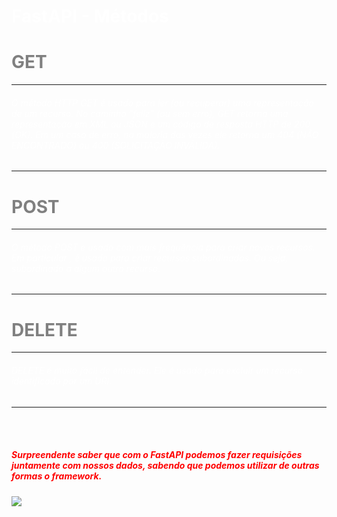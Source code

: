 <h1 style="color:white">FastAPI - Métodos</h1>


<h1 style="color:grey">GET</h1>
<hr>
<h6 style="color:white">O método HTTP GET é usado para ler (ou recuperar) uma representação 
de um recurso. No caminho “feliz” (ou sem erro), GET retorna uma representação 
em XML ou JSON e um código de resposta HTTP de 200 (OK). Em um caso de erro, 
na maioria das vezes ele retorna um 404 (NÃO ENCONTRADO) ou 400 (SOLICITAÇÃO INVÁLIDA).</h6>
<hr>


<h1 style="color:grey">POST</h1>
<hr>
<h6 style="color:white">O método POST é usado com mais frequência para criar novos recursos. Em particular
, é usado para criar recursos subordinados. Ou seja, subordinado a algum outro recurso.</h6>
<hr>

<h1 style="color:grey">DELETE</h1>
<hr>
<h6 style="color:white">DELETE é muito fácil de entender. Ele é usado para excluir um recurso identificado por um URI.</h6>
<hr>
<br>
<br>

<h5 style="color:red">Surpreendente saber que com o FastAPI podemos fazer requisições juntamente com nossos dados, sabendo que podemos utilizar
de outras formas o framework.</h5>

![](mr-bean-bean.gif)
